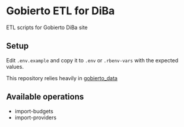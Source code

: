 # Gobierto ETL for DiBa

ETL scripts for Gobierto DiBa site

## Setup

Edit `.env.example` and copy it to `.env` or `.rbenv-vars` with the expected values.

This repository relies heavily in [gobierto_data](https://github.com/PopulateTools/gobierto_data)

## Available operations

- import-budgets
- import-providers

